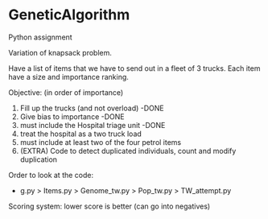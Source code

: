 # GeneticAlgorithm
Python assignment

Variation of knapsack problem.

Have a list of items that we have to send out in a fleet of 3 trucks.
Each item have a size and importance ranking.

Objective: (in order of importance)
1. Fill up the trucks (and not overload) -DONE
2. Give bias to importance -DONE
3. must include the Hospital triage unit -DONE
4. treat the hospital as a two truck load 
5. must include at least two of the four petrol items
6. (EXTRA) Code to detect duplicated individuals, count and modify duplication 

Order to look at the code:
* g.py > Items.py > Genome_tw.py > Pop_tw.py > TW_attempt.py

Scoring system: lower score is better (can go into negatives)
